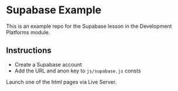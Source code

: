 # Supabase Example

This is an example repo for the Supabase lesson in the Development Platforms module.

## Instructions

- Create a Supabase account
- Add the URL and anon key to `js/supabase.js` consts

Launch one of the html pages via Live Server.
